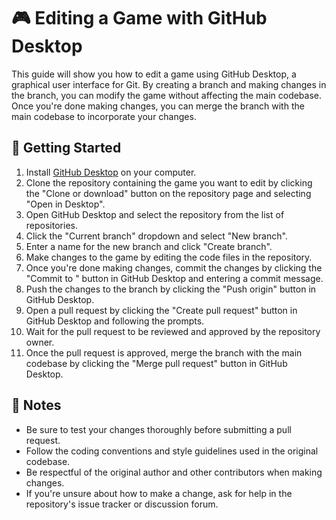 # 🎮 Editing a Game with GitHub Desktop

This guide will show you how to edit a game using GitHub Desktop, a graphical user interface for Git. By creating a branch and making changes in the branch, you can modify the game without affecting the main codebase. Once you're done making changes, you can merge the branch with the main codebase to incorporate your changes.

## 🚀 Getting Started

1. Install [GitHub Desktop](https://desktop.github.com/) on your computer.
2. Clone the repository containing the game you want to edit by clicking the "Clone or download" button on the repository page and selecting "Open in Desktop".
3. Open GitHub Desktop and select the repository from the list of repositories.
4. Click the "Current branch" dropdown and select "New branch".
5. Enter a name for the new branch and click "Create branch".
6. Make changes to the game by editing the code files in the repository.
7. Once you're done making changes, commit the changes by clicking the "Commit to <branch>" button in GitHub Desktop and entering a commit message.
8. Push the changes to the branch by clicking the "Push origin" button in GitHub Desktop.
9. Open a pull request by clicking the "Create pull request" button in GitHub Desktop and following the prompts.
10. Wait for the pull request to be reviewed and approved by the repository owner.
11. Once the pull request is approved, merge the branch with the main codebase by clicking the "Merge pull request" button in GitHub Desktop.

## 📝 Notes

- Be sure to test your changes thoroughly before submitting a pull request.
- Follow the coding conventions and style guidelines used in the original codebase.
- Be respectful of the original author and other contributors when making changes.
- If you're unsure about how to make a change, ask for help in the repository's issue tracker or discussion forum.